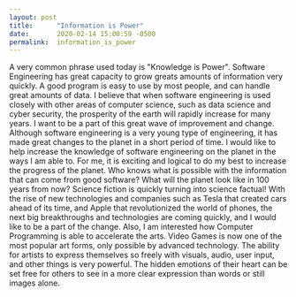 ```yaml
---
layout: post
title:      "Information is Power"
date:       2020-02-14 15:00:59 -0500
permalink:  information_is_power
---
```



A very common phrase used today is "Knowledge is Power". Software Engineering has great capacity to grow greats amounts of information very quickly. A good program is easy to use by most people, and can handle great amounts of data. I believe that when software engineering is used closely with other areas of computer science, such as data science and cyber security, the prosperity of the earth will rapidly increase for many years. I want to be a part of this great wave of improvement and change. Although software engineering is a very young type of engineering, it has made great changes to the planet in a short period of time. I would like to help increase the knowledge of software engineering on the planet in the ways I am able to. For me, it is exciting and logical to do my best to increase the progress of the planet. Who knows what is possible with the information that can come from good software? What will the planet look like in 100 years from now? Science fiction is quickly turning into science factual! With the rise of new technologies and companies such as Tesla that created cars ahead of its time, and Apple that revolutionized the world of phones, the next big breakthroughs and technologies are coming quickly, and I would like to be a part of the change. 
Also, I am interested how Computer Programming is able to accelerate the arts. Video Games is now one of the most popular art forms, only possible by advanced technology. The ability for artists to express themselves so freely with visuals, audio, user input, and other things is very powerful. The hidden emotions of their heart can be set free for others to see in a more clear expression than words or still images alone. 



